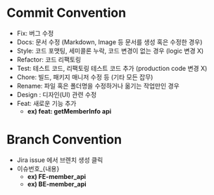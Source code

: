 # Commit Convention

- Fix: 버그 수정
- Docs: 문서 수정 (Markdown, Image 등 문서를 생성 혹은 수정한 경우)
- Style: 코드 포맷팅, 세미콜론 누락, 코드 변경이 없는 경우 (logic 변경 X)
- Refactor: 코드 리팩토링
- Test: 테스트 코드, 리팩토링 테스트 코드 추가 (production code 변경 X)
- Chore: 빌드, 패키지 매니저 수정 등 (기타 모든 잡무)
- Rename: 파일 혹은 폴더명을 수정하거나 옮기는 작업만인 경우
- Design : 디자인(UI) 관련 수정
- Feat: 새로운 기능 추가
    - **ex) feat: getMemberInfo api**

# Branch Convention

- Jira issue 에서 브렌치 생성 클릭
- 이슈번호_{내용}
    - **ex) FE-member_api**
    - **ex) BE-member_api**